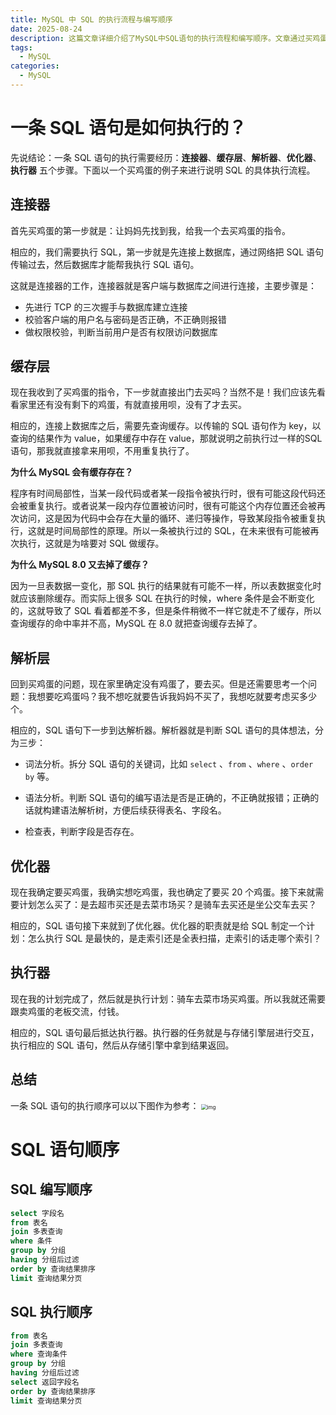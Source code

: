 ```yaml
---
title: MySQL 中 SQL 的执行流程与编写顺序
date: 2025-08-24
description: 这篇文章详细介绍了MySQL中SQL语句的执行流程和编写顺序。文章通过买鸡蛋的比喻形象地解释了SQL执行的五个关键步骤：连接器负责建立客户端与数据库的连接并进行权限验证，缓存层用于查询历史执行结果以提高效率（但MySQL 8.0已移除该功能），解析器进行词法和语法分析以确保SQL语句正确，优化器制定最优的执行计划如选择索引和扫描方式，执行器则与存储引擎交互完成实际的数据操作。此外，文章还对比了SQL的编写顺序和实际执行顺序，帮助读者更好地理解MySQL处理SQL语句的完整过程。
tags:
  - MySQL
categories:
  - MySQL
---
```

# 一条 SQL 语句是如何执行的？

先说结论：一条 SQL 语句的执行需要经历：**连接器**、**缓存层**、**解析器**、**优化器**、**执行器** 五个步骤。下面以一个买鸡蛋的例子来进行说明 SQL 的具体执行流程。

## 连接器

首先买鸡蛋的第一步就是：让妈妈先找到我，给我一个去买鸡蛋的指令。

相应的，我们需要执行 SQL，第一步就是先连接上数据库，通过网络把 SQL 语句传输过去，然后数据库才能帮我执行 SQL 语句。

这就是连接器的工作，连接器就是客户端与数据库之间进行连接，主要步骤是：

- 先进行 TCP 的三次握手与数据库建立连接
- 校验客户端的用户名与密码是否正确，不正确则报错
- 做权限校验，判断当前用户是否有权限访问数据库

## 缓存层

现在我收到了买鸡蛋的指令，下一步就直接出门去买吗？当然不是！我们应该先看看家里还有没有剩下的鸡蛋，有就直接用呗，没有了才去买。

相应的，连接上数据库之后，需要先查询缓存。以传输的 SQL 语句作为 key，以查询的结果作为 value，如果缓存中存在 value，那就说明之前执行过一样的SQL 语句，那我就直接拿来用呗，不用重复执行了。

**为什么 MySQL 会有缓存存在？**

程序有时间局部性，当某一段代码或者某一段指令被执行时，很有可能这段代码还会被重复执行。或者说某一段内存位置被访问时，很有可能这个内存位置还会被再次访问，这是因为代码中会存在大量的循环、递归等操作，导致某段指令被重复执行，这就是时间局部性的原理。所以一条被执行过的 SQL，在未来很有可能被再次执行，这就是为啥要对 SQL 做缓存。

**为什么 MySQL 8.0 又去掉了缓存？**

因为一旦表数据一变化，那 SQL 执行的结果就有可能不一样，所以表数据变化时就应该删除缓存。而实际上很多 SQL 在执行的时候，where 条件是会不断变化的，这就导致了 SQL 看着都差不多，但是条件稍微不一样它就走不了缓存，所以查询缓存的命中率并不高，MySQL 在 8.0 就把查询缓存去掉了。

## 解析层

回到买鸡蛋的问题，现在家里确定没有鸡蛋了，要去买。但是还需要思考一个问题：我想要吃鸡蛋吗？我不想吃就要告诉我妈妈不买了，我想吃就要考虑买多少个。

相应的，SQL 语句下一步到达解析器。解析器就是判断 SQL 语句的具体想法，分为三步：

- 词法分析。拆分 SQL 语句的关键词，比如 `select` 、`from` 、`where` 、`order by` 等。

- 语法分析。判断 SQL 语句的编写语法是否是正确的，不正确就报错；正确的话就构建语法解析树，方便后续获得表名、字段名。
- 检查表，判断字段是否存在。

## 优化器

现在我确定要买鸡蛋，我确实想吃鸡蛋，我也确定了要买 20 个鸡蛋。接下来就需要计划怎么买了：是去超市买还是去菜市场买？是骑车去买还是坐公交车去买？

相应的，SQL 语句接下来就到了优化器。优化器的职责就是给 SQL 制定一个计划：怎么执行 SQL 是最快的，是走索引还是全表扫描，走索引的话走哪个索引？

## 执行器

现在我的计划完成了，然后就是执行计划：骑车去菜市场买鸡蛋。所以我就还需要跟卖鸡蛋的老板交流，付钱。

相应的，SQL 语句最后抵达执行器。执行器的任务就是与存储引擎层进行交互，执行相应的 SQL 语句，然后从存储引擎中拿到结果返回。

## 总结

一条 SQL 语句的执行顺序可以以下图作为参考：
<img src="https://picgo-blog-1335849645.cos.ap-guangzhou.myqcloud.com/images/20250824171942925.png" alt="img" style="zoom:57%;" />

# SQL 语句顺序

## SQL 编写顺序

```sql
select 字段名
from 表名
join 多表查询
where 条件
group by 分组
having 分组后过滤
order by 查询结果排序
limit 查询结果分页
```

## SQL 执行顺序

```sql
from 表名
join 多表查询
where 查询条件
group by 分组
having 分组后过滤
select 返回字段名
order by 查询结果排序
limit 查询结果分页
```





























































